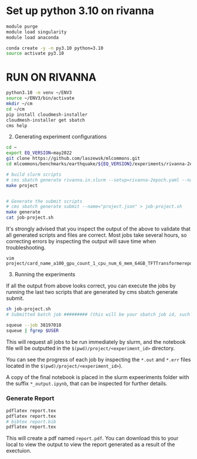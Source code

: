 # Set up python 3.10 on rivanna

```bash
module purge
module load singularity
module load anaconda

conda create -y -n py3.10 python=3.10
source activate py3.10
```

# RUN ON RIVANNA



```bash
python3.10 -m venv ~/ENV3
source ~/ENV3/bin/activate
mkdir ~/cm
cd ~/cm
pip install cloudmesh-installer
cloudmesh-installer get sbatch
cms help
```

2. Generating experiment configurations

```bash
cd ~
export EQ_VERSION=may2022
git clone https://github.com/laszewsk/mlcommons.git
cd mlcommons/benchmarks/earthquake/${EQ_VERSION}/experiments/rivanna-2epoch

# build slurm scripts
# cms sbatch generate rivanna.in.slurm --setup=rivanna-2epoch.yaml --name="project" --noos 
make project


# Generate the submit scripts
# cms sbatch generate submit --name="project.json" > job-project.sh
make generate
cat job-project.sh

```

It's strongly advised that you inspect the output of the above to
validate that all generated scripts and files are correct.  Most jobs
take several hours, so correcting errors by inspecting the output will
save time when troubleshooting.

```
vim project/card_name_a100_gpu_count_1_cpu_num_6_mem_64GB_TFTTransformerepochs_2/slurm.sh
```

3. Running the experiments

If all the output from above looks correct, you can execute the jobs
by running the last two scripts that are generated by cms sbatch
generate submit.

```bash
sh job-project.sh
# Submitted batch job ######### (this will be your sbatch job id, such as 38197018)

squeue --job 38197018
squeue | fgrep $USER
```

This will request all jobs to be run immediately by slurm, and the
notebook file will be outputted in the
`$(pwd)/project/<experiment_id>` directory.

You can see the progress of each job by inspecting the `*.out` and
`*.err` files located in the `$(pwd)/project/<experiment_id>`).

A copy of the final notebook is placed in the slurm expeeriments
folder with the suffix `*_output.ipynb`, that can be inspected for
further details.

### Generate Report

```bash
pdflatex report.tex
pdflatex report.tex
# bibtex report.bib
pdflatex report.tex
```

This will create a pdf named `report.pdf`.  You can download this to
your local to view the output to view the report generated as a result
of the exectuion.
